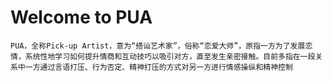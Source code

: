 # Welcome to PUA

    PUA，全称Pick-up Artist，意为“搭讪艺术家”，俗称“恋爱大师”，原指一方为了发展恋情，系统性地学习如何提升情商和互动技巧以吸引对方，直至发生亲密接触。目前多指在一段关系中一方通过言语打压、行为否定、精神打压的方式对另一方进行情感操纵和精神控制
